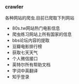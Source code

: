 ### crawler
各种网站的爬虫.目前已爬取下列网站

- 80s.tw网站热门电影信息
- 爬虫练习网站上所有国家的信息
- bbs论坛内容的提取
- 豆瓣电影排行榜
- 获取七天天气
- 个人微信接口
- 英特尔所有帮助文档
- 字词中英翻译
- 知乎登录
